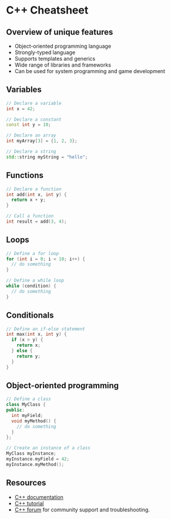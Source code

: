 # C++ Cheatsheet

## Overview of unique features

- Object-oriented programming language
- Strongly-typed language
- Supports templates and generics
- Wide range of libraries and frameworks
- Can be used for system programming and game development

## Variables

```C++
// Declare a variable
int x = 42;

// Declare a constant
const int y = 10;

// Declare an array
int myArray[3] = {1, 2, 3};

// Declare a string
std::string myString = "hello";
```

## Functions

```C++
// Declare a function
int add(int x, int y) {
  return x + y;
}

// Call a function
int result = add(3, 4);
```

## Loops

```C++
// Define a for loop
for (int i = 0; i < 10; i++) {
  // do something
}

// Define a while loop
while (condition) {
  // do something
}
```

## Conditionals

```C++
// Define an if-else statement
int max(int x, int y) {
  if (x > y) {
    return x;
  } else {
    return y;
  }
}
```

## Object-oriented programming

```C++
// Define a class
class MyClass {
public:
  int myField;
  void myMethod() {
    // do something
  }
};

// Create an instance of a class
MyClass myInstance;
myInstance.myField = 42;
myInstance.myMethod();
```

## Resources

- [C++ documentation](https://devdocs.io/cpp/)
- [C++ tutorial](https://www.tutorialspoint.com/cplusplus/index.htm)
- [C++ forum](https://stackoverflow.com/questions/tagged/c%2B%2B) for community support and troubleshooting.